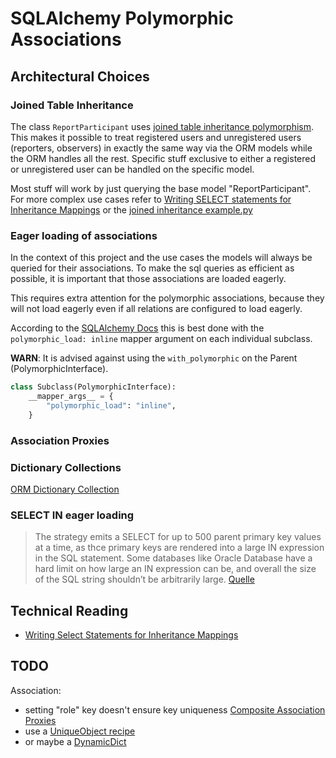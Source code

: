 
# SQLAlchemy Polymorphic Associations

## Architectural Choices

### Joined Table Inheritance

The class `ReportParticipant` uses [joined table inheritance polymorphism](https://docs.sqlalchemy.org/en/20/orm/inheritance.html#joined-table-inheritance).
This makes it possible to treat registered users and unregistered users (reporters, observers) in exactly the same way via the ORM models while the ORM handles all the rest.
Specific stuff exclusive to either a registered or unregistered user can be handled on the specific model.

Most stuff will work by just querying the base model "ReportParticipant".
For more complex use cases refer to [Writing SELECT statements for Inheritance Mappings](https://docs.sqlalchemy.org/en/20/orm/queryguide/inheritance.html#loading-joined-inheritance) or the [joined inheritance example.py](https://docs.sqlalchemy.org/en/20/_modules/examples/inheritance/joined.html)

### Eager loading of associations

In the context of this project and the use cases the models will always be queried for their associations. To make the sql queries as efficient as possible, it is important that those associations are loaded eagerly.

This requires extra attention for the polymorphic associations, because they will not load eagerly even if all relations are configured to load eagerly.

According to the [SQLAlchemy Docs](https://docs.sqlalchemy.org/en/20/orm/queryguide/inheritance.html#configuring-with-polymorphic-on-mappers) this is best done with the `polymorphic_load: inline` mapper argument on each individual subclass.

**WARN**: It is advised against using the `with_polymorphic` on the Parent (PolymorphicInterface).

```python
class Subclass(PolymorphicInterface):
    __mapper_args__ = {
        "polymorphic_load": "inline",
    }
```

### Association Proxies

### Dictionary Collections

[ORM Dictionary Collection](https://docs.sqlalchemy.org/en/20/orm/collection_api.html#orm-dictionary-collection)

### SELECT IN eager loading

> The strategy emits a SELECT for up to 500 parent primary key values at a time, as thce primary keys are rendered into a large IN expression in the SQL statement. Some databases like Oracle Database have a hard limit on how large an IN expression can be, and overall the size of the SQL string shouldn’t be arbitrarily large.
> [Quelle](https://docs.sqlalchemy.org/en/20/orm/queryguide/relationships.html#select-in-loading)


## Technical Reading

- [Writing Select Statements for Inheritance Mappings](https://docs.sqlalchemy.org/en/20/orm/queryguide/inheritance.html#writing-select-statements-for-inheritance-mappings)

## TODO

Association:
- setting "role" key doesn't ensure key uniqueness [Composite Association Proxies](https://docs.sqlalchemy.org/en/20/orm/extensions/associationproxy.html#composite-association-proxies)
- use a [UniqueObject recipe](https://github.com/sqlalchemy/sqlalchemy/wiki/UniqueObject)
- or maybe a [DynamicDict](https://docs.sqlalchemy.org/en/20/_modules/examples/dynamic_dict/dynamic_dict.html)
